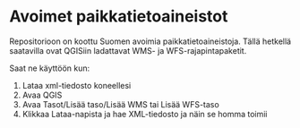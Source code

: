 # Avoimet paikkatietoaineistot
Repositorioon on koottu Suomen avoimia paikkatietoaineistoja. Tällä hetkellä saatavilla ovat QGISiin ladattavat WMS- ja WFS-rajapintapaketit.

Saat ne käyttöön kun:
1. Lataa xml-tiedosto koneellesi
2. Avaa QGIS
3. Avaa Tasot/Lisää taso/Lisää WMS tai Lisää WFS-taso
4. Klikkaa Lataa-napista ja hae XML-tiedosto ja näin se homma toimii
